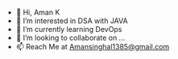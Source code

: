 - 👋 Hi, Aman K
- 👀 I’m interested in DSA with JAVA
- 🌱 I’m currently learning DevOps
- 💞️ I’m looking to collaborate on ...
- 📫 Reach Me at Amansinghal1385@gmail.com

<!---
IamSteveStifler/IamSteveStifler is a ✨ special ✨ repository because its `README.md` (this file) appears on your GitHub profile.
You can click the Preview link to take a look at your changes.
--->
